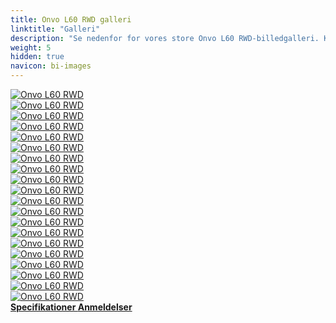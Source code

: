 ```yaml
---
title: Onvo L60 RWD galleri
linktitle: "Galleri"
description: "Se nedenfor for vores store Onvo L60 RWD-billedgalleri. Klik på billederne for versioner i høj opløsning."
weight: 5
hidden: true
navicon: bi-images
---
```

<!-- markdownlint-disable MD033 -->
<div class="row" id ="my-gallery">
	<div class="pswp-grid-item col-6 col-md-4">
		<a href="https://media.evkx.net/multimedia/models/onvo/l60/l60_rwd/exterior_1.jpg"
data-pswp-src="https://media.evkx.net/multimedia/models/onvo/l60/l60_rwd/exterior_1.jpg"
data-pswp-width="1280"
data-pswp-height="720" 
target="_blank">
			<img src="https://media.evkx.net/multimedia/models/onvo/l60/l60_rwd/exterior_1_xst.jpg" alt="Onvo L60 RWD" class="img-fluid " />
		</a>
	</div>
	<div class="pswp-grid-item col-6 col-md-4">
		<a href="https://media.evkx.net/multimedia/models/onvo/l60/l60_rwd/exterior_2.jpg"
data-pswp-src="https://media.evkx.net/multimedia/models/onvo/l60/l60_rwd/exterior_2.jpg"
data-pswp-width="1179"
data-pswp-height="652" 
target="_blank">
			<img src="https://media.evkx.net/multimedia/models/onvo/l60/l60_rwd/exterior_2_xst.jpg" alt="Onvo L60 RWD" class="img-fluid " />
		</a>
	</div>
	<div class="pswp-grid-item col-6 col-md-4">
		<a href="https://media.evkx.net/multimedia/models/onvo/l60/l60_rwd/exterior_3.jpg"
data-pswp-src="https://media.evkx.net/multimedia/models/onvo/l60/l60_rwd/exterior_3.jpg"
data-pswp-width="1536"
data-pswp-height="864" 
target="_blank">
			<img src="https://media.evkx.net/multimedia/models/onvo/l60/l60_rwd/exterior_3_xst.jpg" alt="Onvo L60 RWD" class="img-fluid " />
		</a>
	</div>
	<div class="pswp-grid-item col-6 col-md-4">
		<a href="https://media.evkx.net/multimedia/models/onvo/l60/l60_rwd/exterior_4.jpg"
data-pswp-src="https://media.evkx.net/multimedia/models/onvo/l60/l60_rwd/exterior_4.jpg"
data-pswp-width="2690"
data-pswp-height="1440" 
target="_blank">
			<img src="https://media.evkx.net/multimedia/models/onvo/l60/l60_rwd/exterior_4_xst.jpg" alt="Onvo L60 RWD" class="img-fluid " />
		</a>
	</div>
	<div class="pswp-grid-item col-6 col-md-4">
		<a href="https://media.evkx.net/multimedia/models/onvo/l60/l60_rwd/exterior_5.jpg"
data-pswp-src="https://media.evkx.net/multimedia/models/onvo/l60/l60_rwd/exterior_5.jpg"
data-pswp-width="1536"
data-pswp-height="864" 
target="_blank">
			<img src="https://media.evkx.net/multimedia/models/onvo/l60/l60_rwd/exterior_5_xst.jpg" alt="Onvo L60 RWD" class="img-fluid " />
		</a>
	</div>
	<div class="pswp-grid-item col-6 col-md-4">
		<a href="https://media.evkx.net/multimedia/models/onvo/l60/l60_rwd/exterior_6.jpg"
data-pswp-src="https://media.evkx.net/multimedia/models/onvo/l60/l60_rwd/exterior_6.jpg"
data-pswp-width="1750"
data-pswp-height="1170" 
target="_blank">
			<img src="https://media.evkx.net/multimedia/models/onvo/l60/l60_rwd/exterior_6_xst.jpg" alt="Onvo L60 RWD" class="img-fluid " />
		</a>
	</div>
	<div class="pswp-grid-item col-6 col-md-4">
		<a href="https://media.evkx.net/multimedia/models/onvo/l60/l60_rwd/exterior_7.jpg"
data-pswp-src="https://media.evkx.net/multimedia/models/onvo/l60/l60_rwd/exterior_7.jpg"
data-pswp-width="1864"
data-pswp-height="1170" 
target="_blank">
			<img src="https://media.evkx.net/multimedia/models/onvo/l60/l60_rwd/exterior_7_xst.jpg" alt="Onvo L60 RWD" class="img-fluid " />
		</a>
	</div>
	<div class="pswp-grid-item col-6 col-md-4">
		<a href="https://media.evkx.net/multimedia/models/onvo/l60/l60_rwd/exterior_8.jpg"
data-pswp-src="https://media.evkx.net/multimedia/models/onvo/l60/l60_rwd/exterior_8.jpg"
data-pswp-width="2048"
data-pswp-height="1293" 
target="_blank">
			<img src="https://media.evkx.net/multimedia/models/onvo/l60/l60_rwd/exterior_8_xst.jpg" alt="Onvo L60 RWD" class="img-fluid " />
		</a>
	</div>
	<div class="pswp-grid-item col-6 col-md-4">
		<a href="https://media.evkx.net/multimedia/models/onvo/l60/l60_rwd/exterior_9.jpg"
data-pswp-src="https://media.evkx.net/multimedia/models/onvo/l60/l60_rwd/exterior_9.jpg"
data-pswp-width="2048"
data-pswp-height="1218" 
target="_blank">
			<img src="https://media.evkx.net/multimedia/models/onvo/l60/l60_rwd/exterior_9_xst.jpg" alt="Onvo L60 RWD" class="img-fluid " />
		</a>
	</div>
	<div class="pswp-grid-item col-6 col-md-4">
		<a href="https://media.evkx.net/multimedia/models/onvo/l60/l60_rwd/interior_1.jpg"
data-pswp-src="https://media.evkx.net/multimedia/models/onvo/l60/l60_rwd/interior_1.jpg"
data-pswp-width="1536"
data-pswp-height="864" 
target="_blank">
			<img src="https://media.evkx.net/multimedia/models/onvo/l60/l60_rwd/interior_1_xst.jpg" alt="Onvo L60 RWD" class="img-fluid " />
		</a>
	</div>
	<div class="pswp-grid-item col-6 col-md-4">
		<a href="https://media.evkx.net/multimedia/models/onvo/l60/l60_rwd/interior_10.jpg"
data-pswp-src="https://media.evkx.net/multimedia/models/onvo/l60/l60_rwd/interior_10.jpg"
data-pswp-width="1081"
data-pswp-height="761" 
target="_blank">
			<img src="https://media.evkx.net/multimedia/models/onvo/l60/l60_rwd/interior_10_xst.jpg" alt="Onvo L60 RWD" class="img-fluid " />
		</a>
	</div>
	<div class="pswp-grid-item col-6 col-md-4">
		<a href="https://media.evkx.net/multimedia/models/onvo/l60/l60_rwd/interior_11.jpg"
data-pswp-src="https://media.evkx.net/multimedia/models/onvo/l60/l60_rwd/interior_11.jpg"
data-pswp-width="1079"
data-pswp-height="719" 
target="_blank">
			<img src="https://media.evkx.net/multimedia/models/onvo/l60/l60_rwd/interior_11_xst.jpg" alt="Onvo L60 RWD" class="img-fluid " />
		</a>
	</div>
	<div class="pswp-grid-item col-6 col-md-4">
		<a href="https://media.evkx.net/multimedia/models/onvo/l60/l60_rwd/interior_2.jpg"
data-pswp-src="https://media.evkx.net/multimedia/models/onvo/l60/l60_rwd/interior_2.jpg"
data-pswp-width="1920"
data-pswp-height="1440" 
target="_blank">
			<img src="https://media.evkx.net/multimedia/models/onvo/l60/l60_rwd/interior_2_xst.jpg" alt="Onvo L60 RWD" class="img-fluid " />
		</a>
	</div>
	<div class="pswp-grid-item col-6 col-md-4">
		<a href="https://media.evkx.net/multimedia/models/onvo/l60/l60_rwd/interior_3.jpg"
data-pswp-src="https://media.evkx.net/multimedia/models/onvo/l60/l60_rwd/interior_3.jpg"
data-pswp-width="2048"
data-pswp-height="1126" 
target="_blank">
			<img src="https://media.evkx.net/multimedia/models/onvo/l60/l60_rwd/interior_3_xst.jpg" alt="Onvo L60 RWD" class="img-fluid " />
		</a>
	</div>
	<div class="pswp-grid-item col-6 col-md-4">
		<a href="https://media.evkx.net/multimedia/models/onvo/l60/l60_rwd/interior_4.jpg"
data-pswp-src="https://media.evkx.net/multimedia/models/onvo/l60/l60_rwd/interior_4.jpg"
data-pswp-width="2048"
data-pswp-height="1108" 
target="_blank">
			<img src="https://media.evkx.net/multimedia/models/onvo/l60/l60_rwd/interior_4_xst.jpg" alt="Onvo L60 RWD" class="img-fluid " />
		</a>
	</div>
	<div class="pswp-grid-item col-6 col-md-4">
		<a href="https://media.evkx.net/multimedia/models/onvo/l60/l60_rwd/interior_5.jpg"
data-pswp-src="https://media.evkx.net/multimedia/models/onvo/l60/l60_rwd/interior_5.jpg"
data-pswp-width="2048"
data-pswp-height="1152" 
target="_blank">
			<img src="https://media.evkx.net/multimedia/models/onvo/l60/l60_rwd/interior_5_xst.jpg" alt="Onvo L60 RWD" class="img-fluid " />
		</a>
	</div>
	<div class="pswp-grid-item col-6 col-md-4">
		<a href="https://media.evkx.net/multimedia/models/onvo/l60/l60_rwd/main_1.jpg"
data-pswp-src="https://media.evkx.net/multimedia/models/onvo/l60/l60_rwd/main_1.jpg"
data-pswp-width="2232"
data-pswp-height="1360" 
target="_blank">
			<img src="https://media.evkx.net/multimedia/models/onvo/l60/l60_rwd/main_1_xst.jpg" alt="Onvo L60 RWD" class="img-fluid " />
		</a>
	</div>
	<div class="pswp-grid-item col-6 col-md-4">
		<a href="https://media.evkx.net/multimedia/models/onvo/l60/l60_rwd/screens_1.jpg"
data-pswp-src="https://media.evkx.net/multimedia/models/onvo/l60/l60_rwd/screens_1.jpg"
data-pswp-width="2048"
data-pswp-height="1429" 
target="_blank">
			<img src="https://media.evkx.net/multimedia/models/onvo/l60/l60_rwd/screens_1_xst.jpg" alt="Onvo L60 RWD" class="img-fluid " />
		</a>
	</div>
	<div class="pswp-grid-item col-6 col-md-4">
		<a href="https://media.evkx.net/multimedia/models/onvo/l60/l60_rwd/screens_2.jpg"
data-pswp-src="https://media.evkx.net/multimedia/models/onvo/l60/l60_rwd/screens_2.jpg"
data-pswp-width="1400"
data-pswp-height="1050" 
target="_blank">
			<img src="https://media.evkx.net/multimedia/models/onvo/l60/l60_rwd/screens_2_xst.jpg" alt="Onvo L60 RWD" class="img-fluid " />
		</a>
	</div>
	<div class="pswp-grid-item col-6 col-md-4">
		<a href="https://media.evkx.net/multimedia/models/onvo/l60/l60_rwd/secondrowseats_1.jpg"
data-pswp-src="https://media.evkx.net/multimedia/models/onvo/l60/l60_rwd/secondrowseats_1.jpg"
data-pswp-width="1536"
data-pswp-height="864" 
target="_blank">
			<img src="https://media.evkx.net/multimedia/models/onvo/l60/l60_rwd/secondrowseats_1_xst.jpg" alt="Onvo L60 RWD" class="img-fluid " />
		</a>
	</div>
</div>
<script type="module">
  import PhotoSwipeLightbox from '/js/photoswipe-lightbox.esm.js';
    const lightbox = new PhotoSwipeLightbox({
       gallery: '#my-gallery',
        children: 'a',
        pswpModule: () => import('/js/photoswipe.esm.js')
    });
lightbox.init();
</script>
<div class="mt-3 mb-3">
<a href="../specifications/" class="text-decoration-none text-black">
<strong><i class="bi-arrow-left"></i> Specifikationer </strong>
</a>
<a href="../reviews/" class="text-decoration-none text-black float-end">
<strong>Anmeldelser <i class="bi-arrow-right"></i></strong>
</a>
</div>
